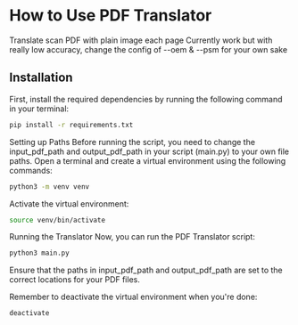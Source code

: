 # How to Use PDF Translator

Translate scan PDF with plain image each page
Currently work but with really low accuracy, change the config of --oem & --psm for your own sake

## Installation

First, install the required dependencies by running the following command in your terminal:

```bash
pip install -r requirements.txt
```
Setting up Paths
Before running the script, you need to change the input_pdf_path and output_pdf_path in your script (main.py) to your own file paths. Open a terminal and create a virtual environment using the following commands:

```bash
python3 -m venv venv
```
Activate the virtual environment:

```bash
source venv/bin/activate
```
Running the Translator
Now, you can run the PDF Translator script:

```bash
python3 main.py
```
Ensure that the paths in input_pdf_path and output_pdf_path are set to the correct locations for your PDF files.

Remember to deactivate the virtual environment when you're done:
```bash
deactivate
```

